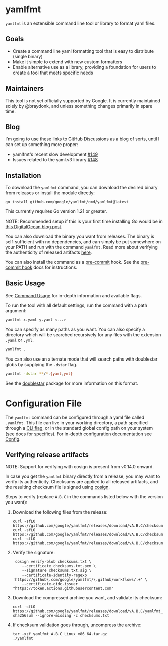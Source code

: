 # yamlfmt

`yamlfmt` is an extensible command line tool or library to format yaml files. 

## Goals

* Create a command line yaml formatting tool that is easy to distribute (single binary)
* Make it simple to extend with new custom formatters
* Enable alternative use as a library, providing a foundation for users to create a tool that meets specific needs 

## Maintainers

This tool is not yet officially supported by Google. It is currently maintained solely by @braydonk, and unless something changes primarily in spare time.

## Blog

I'm going to use these links to GitHub Discussions as a blog of sorts, until I can set up something more proper:
* yamlfmt's recent slow development [#149](https://github.com/google/yamlfmt/discussions/149)
* Issues related to the yaml.v3 library [#148](https://github.com/google/yamlfmt/discussions/148)

## Installation

To download the `yamlfmt` command, you can download the desired binary from releases or install the module directly:
```
go install github.com/google/yamlfmt/cmd/yamlfmt@latest
```
This currently requires Go version 1.21 or greater.

NOTE: Recommended setup if this is your first time installing Go would be in [this DigitalOcean blog post](https://www.digitalocean.com/community/tutorials/how-to-build-and-install-go-programs).

You can also download the binary you want from releases. The binary is self-sufficient with no dependencies, and can simply be put somewhere on your PATH and run with the command `yamlfmt`. Read more about verifying the authenticity of released artifacts [here](#verifying-release-artifacts).

You can also install the command as a [pre-commit](https://pre-commit.com/) hook. See the [pre-commit hook](./docs/pre-commit.md) docs for instructions.

## Basic Usage

See [Command Usage](./docs/command-usage.md) for in-depth information and available flags.

To run the tool with all default settings, run the command with a path argument:
```bash
yamlfmt x.yaml y.yaml <...>
```
You can specify as many paths as you want. You can also specify a directory which will be searched recursively for any files with the extension `.yaml` or `.yml`.
```bash
yamlfmt .
```

You can also use an alternate mode that will search paths with doublestar globs by supplying the `-dstar` flag. 
```bash
yamlfmt -dstar **/*.{yaml,yml}
```
See the [doublestar](https://github.com/bmatcuk/doublestar) package for more information on this format.

# Configuration File

The `yamlfmt` command can be configured through a yaml file called `.yamlfmt`. This file can live in your working directory, a path specified through a [CLI flag](./docs/command-usage.md#operation-flags), or in the standard global config path on your system (see docs for specifics).
For in-depth configuration documentation see [Config](docs/config-file.md).

## Verifying release artifacts

NOTE: Support for verifying with cosign is present from v0.14.0 onward.

In case you get the `yamlfmt` binary directly from a release, you may want to verify its authenticity. Checksums are applied to all released artifacts, and the resulting checksum file is signed using [cosign](https://docs.sigstore.dev/cosign/installation/).

Steps to verify (replace `A.B.C` in the commands listed below with the version you want):

1. Download the following files from the release:

   ```text
   curl -sfLO https://github.com/google/yamlfmt/releases/download/vA.B.C/checksums.txt
   curl -sfLO https://github.com/google/yamlfmt/releases/download/vA.B.C/checksums.txt.pem
   curl -sfLO https://github.com/google/yamlfmt/releases/download/vA.B.C/checksums.txt.sig
   ```

2. Verify the signature:

   ```shell
    cosign verify-blob checksums.txt \
       --certificate checksums.txt.pem \
       --signature checksums.txt.sig \
       --certificate-identity-regexp 'https://github\.com/google/yamlfmt/\.github/workflows/.+' \
       --certificate-oidc-issuer "https://token.actions.githubusercontent.com"
   ```

3. Download the compressed archive you want, and validate its checksum:

   ```shell
   curl -sfLO https://github.com/google/yamlfmt/releases/download/vA.B.C/yamlfmt_A.B.C_Linux_x86_64.tar.gz
   sha256sum --ignore-missing -c checksums.txt
   ```

3. If checksum validation goes through, uncompress the archive:

   ```shell
   tar -xzf yamlfmt_A.B.C_Linux_x86_64.tar.gz
   ./yamlfmt
   ```
